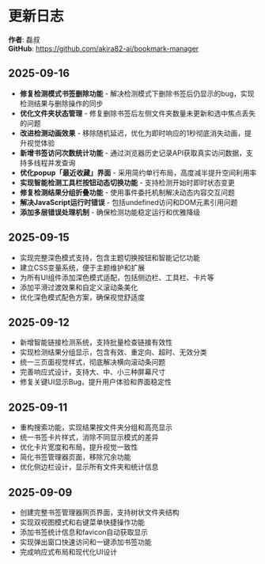 # 更新日志

**作者**: 磊叔  
**GitHub**: https://github.com/akira82-ai/bookmark-manager

## 2025-09-16
- **修复检测模式书签删除功能** - 解决检测模式下删除书签后仍显示的bug，实现检测结果与删除操作的同步
- **优化文件夹状态管理** - 修复删除书签后左侧文件夹数量未更新和选中焦点丢失的问题
- **改进检测动画效果** - 移除随机延迟，优化为即时响应的1秒彻底消失动画，提升视觉体验
- **新增书签访问次数统计功能** - 通过浏览器历史记录API获取真实访问数据，支持多线程并发查询
- **优化popup「最近收藏」界面** - 采用简约单行布局，高度减半提升空间利用率
- **实现智能检测工具栏按钮动态切换功能** - 支持检测开始时即时状态变更
- **修复检测结果分组折叠功能** - 使用事件委托机制解决动态内容交互问题
- **解决JavaScript运行时错误** - 包括undefined访问和DOM元素引用问题
- **添加多层错误处理机制** - 确保检测功能稳定运行和优雅降级

## 2025-09-15  
- 实现完整深色模式支持，包含主题切换按钮和智能记忆功能
- 建立CSS变量系统，便于主题维护和扩展
- 为所有UI组件添加深色模式适配，包括侧边栏、工具栏、卡片等
- 添加平滑过渡效果和自定义滚动条美化
- 优化深色模式配色方案，确保视觉舒适度

## 2025-09-12
- 新增智能链接检测系统，支持批量检查链接有效性
- 实现检测结果分组显示，包含有效、重定向、超时、无效分类
- 统一三页面视觉样式，彻底解决横向滚动条问题
- 完善响应式设计，支持大、中、小三种屏幕尺寸
- 修复关键UI显示Bug，提升用户体验和界面稳定性

## 2025-09-11
- 重构搜索功能，实现结果按文件夹分组和高亮显示
- 统一书签卡片样式，消除不同显示模式的差异
- 优化卡片宽度和布局，提升视觉一致性
- 简化书签管理器页面，移除冗余功能
- 优化侧边栏设计，显示所有文件夹和统计信息

## 2025-09-09
- 创建完整书签管理器网页界面，支持树状文件夹结构
- 实现双视图模式和右键菜单快捷操作功能
- 添加书签统计信息和favicon自动获取显示
- 实现弹出窗口快速访问和一键添加书签功能
- 完成响应式布局和现代化UI设计